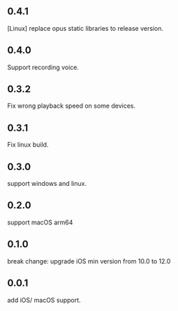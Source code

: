 ## 0.4.1

[Linux] replace opus static libraries to release version.

## 0.4.0

Support recording voice.

## 0.3.2

Fix wrong playback speed on some devices.

## 0.3.1

Fix linux build.

## 0.3.0

support windows and linux.

## 0.2.0

support macOS arm64

## 0.1.0

break change: upgrade iOS min version from 10.0 to 12.0

## 0.0.1

add iOS/ macOS support.
